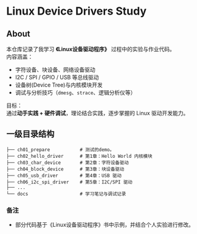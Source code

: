 # Linux Device Drivers Study

## About
本仓库记录了我学习 **《Linux设备驱动程序》** 过程中的实验与作业代码。  
内容涵盖：
- 字符设备、块设备、网络设备驱动
- I2C / SPI / GPIO / USB 等总线驱动
- 设备树(Device Tree)与内核模块开发
- 调试与分析技巧（`dmesg`、`strace`、逻辑分析仪等）

目标：  
通过**动手实践 + 硬件调试**，理论结合实践，逐步掌握的 Linux 驱动开发能力。

## 一级目录结构
```
├── ch01_prepare           # 测试的demo。
├── ch02_hello_driver      # 第1章：Hello World 内核模块
├── ch03_char_device       # 第2章：字符设备驱动
├── ch04_block_device      # 第3章：块设备驱动
├── ch05_usb_driver        # 第4章：USB 驱动
├── ch06_i2c_spi_driver    # 第5章：I2C/SPI 驱动
├── ...
└── docs                   # 学习笔记与调试记录
```


### 备注
- 部分代码基于《Linux设备驱动程序》书中示例，并结合个人实验进行修改。

